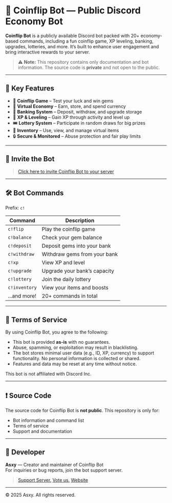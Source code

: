 # 🎲 Coinflip Bot — Public Discord Economy Bot

**Coinflip Bot** is a publicly available Discord bot packed with 20+ economy-based commands, including a fun coinflip game, XP leveling, banking, upgrades, lotteries, and more. It’s built to enhance user engagement and bring interactive rewards to your server.

> ⚠️ **Note:** This repository contains only documentation and bot information. The source code is **private** and not open to the public.

---

## 🌟 Key Features

- 🎰 **Coinflip Game** – Test your luck and win gems
- 💸 **Virtual Economy** – Earn, store, and spend currency
- 🏦 **Banking System** – Deposit, withdraw, and upgrade storage
- 🧪 **XP & Leveling** – Gain XP through activity and level up
- 🎟️ **Lottery System** – Participate in random draws for big prizes
- 🧳 **Inventory** – Use, view, and manage virtual items
- 🔒 **Secure & Monitored** – Abuse protection and fair play limits

---

## 🤖 Invite the Bot

> [Click here to invite Coinflip Bot to your server](https://discord.com/oauth2/authorize?client_id=1368608117226602557&permissions=1689934339897408&integration_type=0&scope=bot)

---

## 🛠 Bot Commands

Prefix: `c!`

| Command        | Description                     |
|----------------|---------------------------------|
| `c!flip`       | Play the coinflip game          |
| `c!balance`    | Check your gem balance          |
| `c!deposit`    | Deposit gems into your bank     |
| `c!withdraw`   | Withdraw gems from your bank    |
| `c!xp`         | View XP and level               |
| `c!upgrade`    | Upgrade your bank’s capacity    |
| `c!lottery`    | Join the daily lottery          |
| `c!inventory`  | View your items and boosts      |
| ...and more!   | 20+ commands in total           |

---

## 📄 Terms of Service

By using Coinflip Bot, you agree to the following:

- This bot is provided **as-is** with no guarantees.
- Abuse, spamming, or exploitation may result in blacklisting.
- The bot stores minimal user data (e.g., ID, XP, currency) to support functionality. No personal information is collected or shared.
- Features and data may be reset at any time without notice.

This bot is not affiliated with Discord Inc.

---

## ❗ Source Code

The source code for Coinflip Bot is **not public**. This repository is only for:

- Bot information and command list
- Terms of service
- Support and documentation

---

## 👤 Developer

**Asxy** — Creator and maintainer of Coinflip Bot  
For inquiries or bug reports, join the bot support server.
>[Support Server.](https://discord.gg/bpVqfEwU8V)
>[Vote us.](ttps://top.gg/bot/1368608117226602557)
>[Website](https://coinflipbot.netlify.app/)


---

© 2025 Asxy. All rights reserved.
